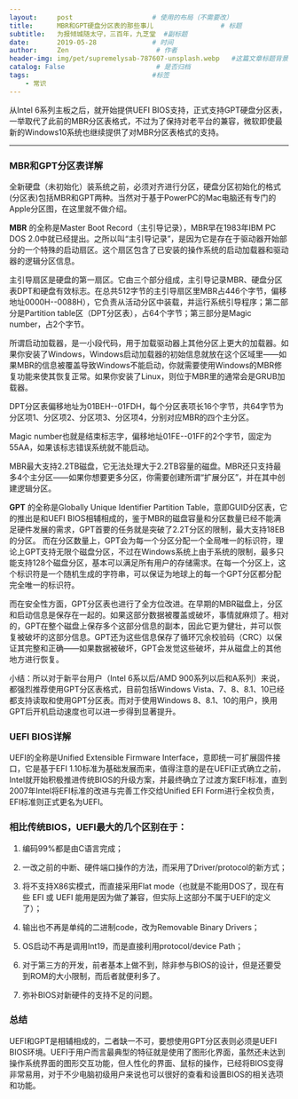 ```yaml
---
layout:     post                    # 使用的布局（不需要改）
title:      MBR和GPT硬盘分区表的那些事儿                 # 标题
subtitle:   为报倾城随太守，三百年，九芝堂  #副标题
date:       2019-05-28              # 时间
author:     Zen                      # 作者
header-img: img/pet/supremelysab-787607-unsplash.webp   #这篇文章标题背景图片
catalog: False                       # 是否归档
tags:                               #标签
    - 常识
---
```


 从Intel 6系列主板之后，就开始提供UEFI BIOS支持，正式支持GPT硬盘分区表，一举取代了此前的MBR分区表格式，不过为了保持对老平台的兼容，微软即使最新的Windows10系统也继续提供了对MBR分区表格式的支持。

 ----

### MBR和GPT分区表详解

全新硬盘（未初始化）装系统之前，必须对齐进行分区，硬盘分区初始化的格式(分区表)包括MBR和GPT两种。当然对于基于PowerPC的Mac电脑还有专门的Apple分区图，在这里就不做介绍。

**MBR** 的全称是Master Boot Record（主引导记录），MBR早在1983年IBM PC DOS 2.0中就已经提出。之所以叫“主引导记录”，是因为它是存在于驱动器开始部分的一个特殊的启动扇区。这个扇区包含了已安装的操作系统的启动加载器和驱动器的逻辑分区信息。

主引导扇区是硬盘的第一扇区。它由三个部分组成，主引导记录MBR、硬盘分区表DPT和硬盘有效标志。在总共512字节的主引导扇区里MBR占446个字节，偏移地址0000H--0088H），它负责从活动分区中装载，并运行系统引导程序；第二部分是Partition table区（DPT分区表），占64个字节；第三部分是Magic number，占2个字节。

所谓启动加载器，是一小段代码，用于加载驱动器上其他分区上更大的加载器。如果你安装了Windows，Windows启动加载器的初始信息就放在这个区域里——如果MBR的信息被覆盖导致Windows不能启动，你就需要使用Windows的MBR修复功能来使其恢复正常。如果你安装了Linux，则位于MBR里的通常会是GRUB加载器。

DPT分区表偏移地址为01BEH--01FDH，每个分区表项长16个字节，共64字节为分区项1、分区项2、分区项3、分区项4，分别对应MBR的四个主分区。

Magic number也就是结束标志字，偏移地址01FE--01FF的2个字节，固定为55AA，如果该标志错误系统就不能启动。

MBR最大支持2.2TB磁盘，它无法处理大于2.2TB容量的磁盘。MBR还只支持最多4个主分区——如果你想要更多分区，你需要创建所谓“扩展分区”，并在其中创建逻辑分区。

**GPT** 的全称是Globally Unique Identifier Partition Table，意即GUID分区表，它的推出是和UEFI BIOS相辅相成的，鉴于MBR的磁盘容量和分区数量已经不能满足硬件发展的需求，GPT首要的任务就是突破了2.2T分区的限制，最大支持18EB的分区。
而在分区数量上，GPT会为每一个分区分配一个全局唯一的标识符，理论上GPT支持无限个磁盘分区，不过在Windows系统上由于系统的限制，最多只能支持128个磁盘分区，基本可以满足所有用户的存储需求。在每一个分区上，这个标识符是一个随机生成的字符串，可以保证为地球上的每一个GPT分区都分配完全唯一的标识符。

而在安全性方面，GPT分区表也进行了全方位改进。在早期的MBR磁盘上，分区和启动信息是保存在一起的。如果这部分数据被覆盖或破坏，事情就麻烦了。相对的，GPT在整个磁盘上保存多个这部分信息的副本，因此它更为健壮，并可以恢复被破坏的这部分信息。GPT还为这些信息保存了循环冗余校验码（CRC）以保证其完整和正确——如果数据被破坏，GPT会发觉这些破坏，并从磁盘上的其他地方进行恢复。

小结：所以对于新平台用户（Intel 6系以后/AMD 900系列以后和A系列）来说，都强烈推荐使用GPT分区表格式，目前包括Windows Vista、7、8、8.1、10已经都支持读取和使用GPT分区表。而对于使用Windows 8、8.1、10的用户，换用GPT后开机启动速度也可以进一步得到显著提升。

### UEFI BIOS详解

UEFI的全称是Unified Extensible Firmware Interface，意即统一可扩展固件接口，它是基于EFI 1.10标准为基础发展而来，值得注意的是在UEFI正式确立之前，Intel就开始积极推进传统BIOS的升级方案，并最终确立了过渡方案EFI标准，直到2007年Intel将EFI标准的改进与完善工作交给Unified EFI Form进行全权负责，EFI标准则正式更名为UEFI。

### 相比传统BIOS，UEFI最大的几个区别在于：

1. 编码99%都是由C语言完成；

2. 一改之前的中断、硬件端口操作的方法，而采用了Driver/protocol的新方式；

3. 将不支持X86实模式，而直接采用Flat mode（也就是不能用DOS了，现在有些 EFI 或 UEFI 能用是因为做了兼容，但实际上这部分不属于UEFI的定义了）；

4. 输出也不再是单纯的二进制code，改为Removable Binary Drivers；

5. OS启动不再是调用Int19，而是直接利用protocol/device Path；

6. 对于第三方的开发，前者基本上做不到，除非参与BIOS的设计，但是还要受到ROM的大小限制，而后者就便利多了。

7. 弥补BIOS对新硬件的支持不足的问题。

### 总结

UEFI和GPT是相辅相成的，二者缺一不可，要想使用GPT分区表则必须是UEFI BIOS环境。UEFI于用户而言最典型的特征就是使用了图形化界面，虽然还未达到操作系统界面的图形交互功能，但人性化的界面、鼠标的操作，已经将BIOS变得非常易用，对于不少电脑初级用户来说也可以很好的查看和设置BIOS的相关选项和功能。
